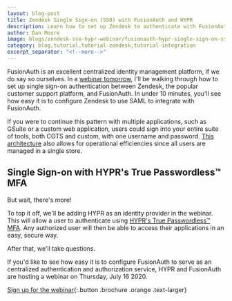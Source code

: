 ```yaml
---
layout: blog-post
title: Zendesk Single Sign-on (SSO) with FusionAuth and HYPR
description: Learn how to set up Zendesk to authenticate with FusionAuth and HYPR.
author: Dan Moore
image: blogs/zendesk-sso-hypr-webinar/fusionauth-hypr-single-sign-on-sso-webinar.jpg
category: blog,tutorial,tutorial-zendesk,tutorial-integration
excerpt_separator: "<!--more-->"
---
```


FusionAuth is an excellent centralized identity management platform, if we do say so ourselves. In a [webinar tomorrow](https://get.hypr.com/fusionauth-webcast), I'll be walking through how to set up single sign-on authentication between Zendesk, the popular customer support platform, and FusionAuth. In under 10 minutes, you'll see how easy it is to configure Zendesk to use SAML to integrate with FusionAuth. 

<!--more-->

If you were to continue this pattern with multiple applications, such as GSuite or a custom web application, users could sign into your entire suite of tools, both COTS and custom, with one username and password. [This architecture](/blog/2020/07/08/auth-and-the-bottleneck-architecture) also allows for operational efficiencies since all users are managed in a single store.

## Single Sign-on with HYPR's True Passwordless&trade; MFA

But wait, there's more!

To top it off, we'll be adding HYPR as an identity provider in the webinar. This will allow a user to authenticate using [HYPR's True Passwordless&trade; MFA](https://www.hypr.com/true-passwordless-mfa/). Any authorized user will then be able to access their applications in an easy, secure way. 

After that, we'll take questions.

If you'd like to see how easy it is to configure FusionAuth to serve as an centralized authentication and authorization service, HYPR and FusionAuth are hosting a webinar on Thursday, July 16 2020. 

[Sign up for the webinar](https://get.hypr.com/fusionauth-webcast){:.button .brochure .orange .text-larger}

